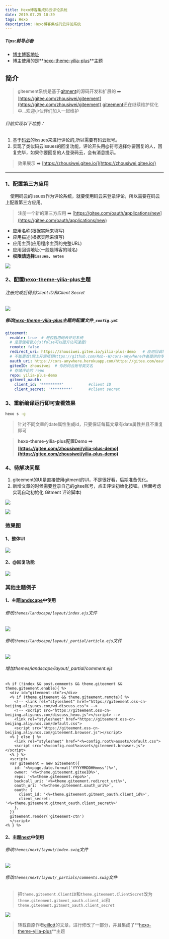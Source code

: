 ```yaml
---
title: Hexo博客集成码云评论系统
date: 2019.07.25 10:39
tags: Hexo
description: Hexo博客集成码云评论系统
---
```

##### Tips:前导必备
- [博主博客地址](https://zhousiwei.gitee.io/)
- 博主使用的是**[hexo-theme-yilia-plus](https://github.com/JoeyBling/hexo-theme-yilia-plus)**主题

## 简介
> giteement系统是基于[gitment](https://github.com/imsun/gitment)的源码开发和扩展的 ➡️ [https://gitee.com/zhousiwei/giteement](https://gitee.com/zhousiwei/giteement)
> [giteement](https://gitee.com/zhousiwei/giteement)还在继续维护优化中…欢迎小伙伴们加入一起维护

<!--more-->
###### 目前实现以下功能：

1. 基于[码云](https://gitee.com/zhousiwei)的issues来进行评论的,所以需要有码云账号。
2. 实现了类似码云issues的回复功能，评论开头用@符号选择你要回复的人，回复完毕，如果你要回复的人登录码云，会有消息提示。

> 效果展示 ➡️ [https://zhousiwei.gitee.io/](https://zhousiwei.gitee.io/)

------------------
### 1、配置第三方应用

&#160;&#160;&#160;&#160;使用码云的issues作为评论系统，就要使用码云来登录评论，所以需要在码云上配置第三方应用。

> 注册一个新的第三方应用 ➡️ [https://gitee.com/oauth/applications/new](https://gitee.com/oauth/applications/new)

- 应用名称(根据实际来填写)
- 应用描述(根据实际来填写)
- 应用主页(应用程序主页的完整URL)
- 应用回调地址(一般是博客的域名)
- **权限请选择`issues`、`notes`**

![](/images/2743275-7a58969acdd07ef4.png)


### 2、配置[hexo-theme-yilia-plus](https://github.com/JoeyBling/hexo-theme-yilia-plus)主题

###### 注册完成后得到Client ID和Client Secret
![](/images/2743275-fa10cedf90482f2f.png)


##### 修改[hexo-theme-yilia-plus](https://github.com/JoeyBling/hexo-theme-yilia-plus)主题的配置文件`_config.yml`

```yaml
giteement:
  enable: true  # 是否启用码云评论系统
  # 是否使用官方js(false可以提升访问速度)
  remote: false
  redirect_uri: https://zhousiwei.gitee.io/yilia-plus-demo   # 应用回调地址(请和配置的第三方应用保持一致)
  # 不能更改(网上开源项目https://github.com/Rob--W/cors-anywhere作者提供的专门用来跨域服务器的配置)
  oauth_uri: https://cors-anywhere.herokuapp.com/https://gitee.com/oauth/token
  giteeID: zhousiwei  # 你的码云账号英文名
  # 存储评论的 repo
  repo: yilia-plus-demo
  gitment_oauth:
    client_id: '*********'           #client ID
    client_secret: '*********'       #client secret
```

### 3、重新编译运行即可查看效果

```bash
hexo s -g
```

> 针对不同文章的date属性生成id，只要保证每篇文章有date属性并且不重复即可

> **hexo-theme-yilia-plus配置Demo ➡️ [https://gitee.com/zhousiwei/yilia-plus-demo](https://gitee.com/zhousiwei/yilia-plus-demo)**

### 4、待解决问题
1. giteement的UI是直接使用gitment的UI，不是很好看，后期准备优化。
2. 新增文章的时候需要登录自己的gitee账号，点击评论初始化按钮。(后面考虑实现自动初始化 Gitment 评论脚本)

![](/images/2743275-e96101fc56ce6182.png)

![](/images/2743275-d966b9a3f1fcd776.png)

### 效果图

#### 1、整体UI
![](/images/2743275-f139337ae5992f82.png)

#### 2、@回复功能
![](/images/2743275-6b437e4be899016a.png)

### 其他主题例子
#### 1、主题[landscape](https://github.com/hexojs/hexo-theme-landscape)中使用
###### 修改`themes/landscape/layout/index.ejs`文件

![](/images/2743275-6896ffbdbf941c3a.png)
###### 修改`themes/landscape/layout/_partial/article.ejs`文件

![](/images/2743275-b5bc10f5b793da13.png)
###### 增加themes/landscape/layout/_partial/comment.ejs

```ejs
<% if (!index && post.comments && theme.giteement && theme.giteement.enable){ %>
  <div id="giteement-ctn"></div>
  <% if (theme.giteement && theme.giteement.remote){ %>
    <!-- <link rel="stylesheet" href="https://giteement.oss-cn-beijing.aliyuncs.com/wd-discuss.css"> -->
    <!-- <script src="https://giteement.oss-cn-beijing.aliyuncs.com/discuss_hexo.js"></script> -->
    <link rel="stylesheet" href="https://giteement.oss-cn-beijing.aliyuncs.com/default.css">
    <script src="https://giteement.oss-cn-beijing.aliyuncs.com/giteement.browser.js"></script>
  <% } else { %>
    <link rel="stylesheet" href="<%=config.root%>assets/default.css">
    <script src="<%=config.root%>assets/giteement.browser.js"></script>
  <% } %>
  <script>
  var giteement = new Giteement({
    id: '<%=page.date.format('YYYYMMDDHHmmss')%>',
    owner: '<%=theme.giteement.giteeID%>',
    repo: '<%=theme.giteement.repo%>',
    backcall_uri: '<%=theme.giteement.redirect_uri%>',
    oauth_uri: '<%=theme.giteement.oauth_uri%>',
    oauth: {
      client_id: '<%=theme.giteement.gitment_oauth.client_id%>',
      client_secret: '<%=theme.giteement.gitment_oauth.client_secret%>'
    },
  })
  giteement.render('giteement-ctn')
  </script>
<% } %>
```
#### 2、主题[next](https://github.com/theme-next/hexo-theme-next)中使用
###### 修改`themes/next/layout/index.swig`文件

![](/images/2743275-8d0e237f78f50a61.png)
###### 修改`themes/next/layout/_partials/comments.swig`文件
> 把`theme.giteement.ClientID`和`theme.giteement.ClientSecret`改为`theme.giteement.gitment_oauth.client_id`和`theme.giteement.gitment_oauth.client_secret`

![](/images/2743275-01b6301e3e5947c0.png)


> 转载自原作者[eillott](https://eillott.gitee.io/2018/08/29/Hexo%E6%8E%A5%E5%85%A5%E7%A0%81%E4%BA%91%E8%AF%84%E8%AE%BA%E7%B3%BB%E7%BB%9F/)的文章，进行修改了一部分，并且集成了**[hexo-theme-yilia-plus](https://github.com/JoeyBling/hexo-theme-yilia-plus)**主题